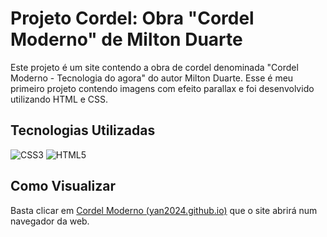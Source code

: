 # Projeto Cordel: Obra "Cordel Moderno" de Milton Duarte
Este projeto é um site contendo a obra de cordel denominada "Cordel Moderno - Tecnologia do agora" do autor Milton Duarte. Esse é meu primeiro projeto contendo imagens com efeito parallax e foi desenvolvido utilizando HTML e CSS.

## Tecnologias Utilizadas
![CSS3](https://img.shields.io/badge/CSS3-fff?style=for-the-badge&logo=css3&logoColor=264CE4)
![HTML5](https://img.shields.io/badge/HTML5-fff?style=for-the-badge&logo=html5)

## Como Visualizar
Basta clicar em [Cordel Moderno (yan2024.github.io)](https://yan2024.github.io/Projeto_Cordel/) que o site abrirá num navegador da web.